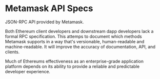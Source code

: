 # Metamask API Specs

JSON-RPC API provided by Metamask.

Both Ethereum client developers and downstream dapp developers lack a formal RPC specification. This attemps to document which methods Metamask supports in a way that's versionable, human-readable and machine-readable. It will improve the accuracy of documentation, API, and clients.

Much of Ethereums effectiveness as an enterprise-grade application platform depends on its ability to provide a reliable and predictable developer experience.
